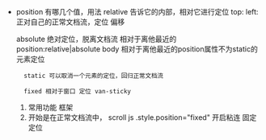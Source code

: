 - position 有哪几个值，用法
    relative 告诉它的内部，相对它进行定位
    top:
    left: 正对自己的正常文档流，定位 偏移

    absolute 绝对定位，脱离文档流
        相对于离他最近的position:relative|absolute  body
        相对于离他最近的position属性不为static的元素定位

        static 可以取消一个元素的定位，回归正常文档流

        fixed 相对于窗口 定位 van-sticky

    1. 常用功能 框架
    2. 开始是在正常文档流中，
        scroll  js .style.position="fixed"  开启粘连 固定定位